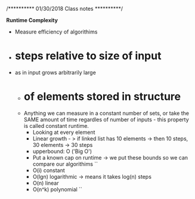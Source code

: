 /**********
01/30/2018
Class notes
**********/

**Runtime Complexity**

- Measure efficiency of algorithims 
- # steps relative to size of input 
- as in input grows arbitrarily large
    - # of elements stored in structure
    - Anything we can measure in a constant number of sets, or take the SAME amount of time regardles
      of number of inputs - this property is called constant runtime.
        - Looking at every element 
        - Linear growth - > if linked list has 10 elements -> then 10 steps, 30 elements -> 30 steps
        - upperbound: O ('Big O')
        - Put a known cap on runtime -> we put these bounds so we can compare our algorithims
        ``
        - O(i) constant
        - O(lgn) logarithmic -> means it takes log(n) steps
        - O(n) linear
        - O(n^k) polynomial
        `` 
